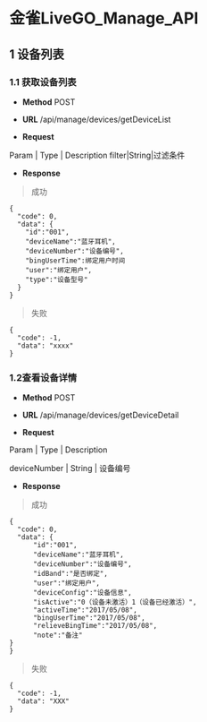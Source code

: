 金雀LiveGO_Manage_API
=============
## 1 设备列表

### 1.1 获取设备列表
* __Method__
  POST

* __URL__
  /api/manage/devices/getDeviceList

* __Request__

 Param | Type | Description
 filter|String|过滤条件

* __Response__

> 成功

```
{
  "code": 0,
  "data": {
    "id":"001",
    "deviceName":"蓝牙耳机",
    "deviceNumber":"设备编号",
    "bingUserTime":绑定用户时间
    "user":"绑定用户",
    "type":"设备型号"
  }
}
```

> 失败

```
{
  "code": -1,
  "data": "xxxx"
}
```

### 1.2查看设备详情
* __Method__
  POST

* __URL__
  /api/manage/devices/getDeviceDetail

* __Request__

 Param | Type | Description

 deviceNumber | String | 设备编号





* __Response__

> 成功

```
{
  "code": 0,
  "data": {
      "id":"001",
      "deviceName":"蓝牙耳机",
      "deviceNumber":"设备编号",
      "idBand":"是否绑定",
      "user":"绑定用户",
      "deviceConfig":"设备信息",
      "isActive":"0（设备未激活）1（设备已经激活）",
      "activeTime":"2017/05/08",
      "bingUserTime":"2017/05/08",
      "relieveBingTime":"2017/05/08",
      "note":"备注"
}
}
```

> 失败

```
{
  "code": -1,
  "data": "XXX"
}
```
